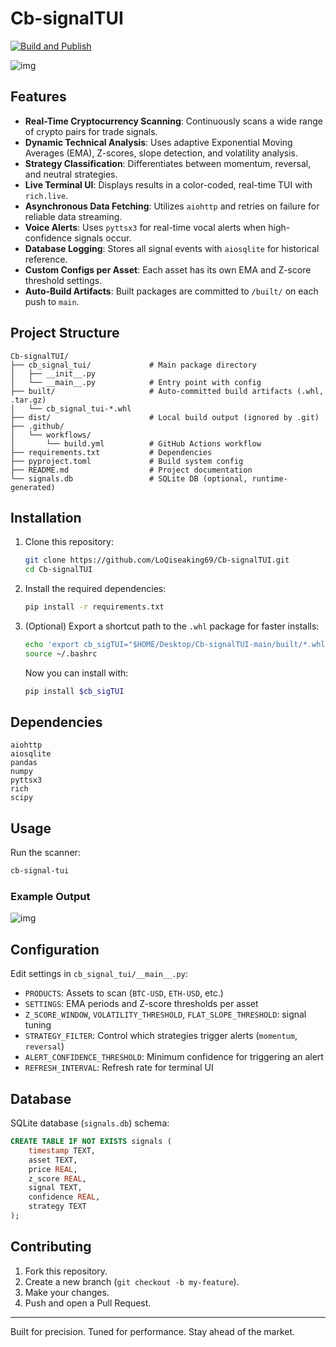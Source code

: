 # Cb-signalTUI
[![Build and Publish](https://github.com/LoQiseaking69/Cb-signalTUI/actions/workflows/build.yml/badge.svg)](https://github.com/LoQiseaking69/Cb-signalTUI/actions/workflows/build.yml)

![img](https://github.com/LoQiseaking69/Cb-signalTUI/blob/main/8247439A-0E30-439A-AD1B-E41A16CC9891.png)

## Features

- **Real-Time Cryptocurrency Scanning**: Continuously scans a wide range of crypto pairs for trade signals.
- **Dynamic Technical Analysis**: Uses adaptive Exponential Moving Averages (EMA), Z-scores, slope detection, and volatility analysis.
- **Strategy Classification**: Differentiates between momentum, reversal, and neutral strategies.
- **Live Terminal UI**: Displays results in a color-coded, real-time TUI with `rich.live`.
- **Asynchronous Data Fetching**: Utilizes `aiohttp` and retries on failure for reliable data streaming.
- **Voice Alerts**: Uses `pyttsx3` for real-time vocal alerts when high-confidence signals occur.
- **Database Logging**: Stores all signal events with `aiosqlite` for historical reference.
- **Custom Configs per Asset**: Each asset has its own EMA and Z-score threshold settings.
- **Auto-Build Artifacts**: Built packages are committed to `/built/` on each push to `main`.

## Project Structure

```
Cb-signalTUI/
├── cb_signal_tui/             # Main package directory
│   ├── __init__.py
│   └── __main__.py            # Entry point with config
├── built/                     # Auto-committed build artifacts (.whl, .tar.gz)
│   └── cb_signal_tui-*.whl
├── dist/                      # Local build output (ignored by .git)
├── .github/
│   └── workflows/
│       └── build.yml          # GitHub Actions workflow
├── requirements.txt           # Dependencies
├── pyproject.toml             # Build system config
├── README.md                  # Project documentation
└── signals.db                 # SQLite DB (optional, runtime-generated)
```

## Installation

1. Clone this repository:

   ```bash
   git clone https://github.com/LoQiseaking69/Cb-signalTUI.git
   cd Cb-signalTUI
   ```

2. Install the required dependencies:

   ```bash
   pip install -r requirements.txt
   ```

3. (Optional) Export a shortcut path to the `.whl` package for faster installs:

   ```bash
   echo 'export cb_sigTUI="$HOME/Desktop/Cb-signalTUI-main/built/*.whl"' >> ~/.bashrc
   source ~/.bashrc
   ```

   Now you can install with:

   ```bash
   pip install $cb_sigTUI
   ```

## Dependencies

```
aiohttp
aiosqlite
pandas
numpy
pyttsx3
rich
scipy
```

## Usage

Run the scanner:

```bash
cb-signal-tui
```

### Example Output

![img](https://github.com/LoQiseaking69/Cb-signalTUI/blob/main/IMG_1053.jpeg)

## Configuration

Edit settings in `cb_signal_tui/__main__.py`:

- `PRODUCTS`: Assets to scan (`BTC-USD`, `ETH-USD`, etc.)
- `SETTINGS`: EMA periods and Z-score thresholds per asset
- `Z_SCORE_WINDOW`, `VOLATILITY_THRESHOLD`, `FLAT_SLOPE_THRESHOLD`: signal tuning
- `STRATEGY_FILTER`: Control which strategies trigger alerts (`momentum`, `reversal`)
- `ALERT_CONFIDENCE_THRESHOLD`: Minimum confidence for triggering an alert
- `REFRESH_INTERVAL`: Refresh rate for terminal UI

## Database

SQLite database (`signals.db`) schema:

```sql
CREATE TABLE IF NOT EXISTS signals (
    timestamp TEXT,
    asset TEXT,
    price REAL,
    z_score REAL,
    signal TEXT,
    confidence REAL,
    strategy TEXT
);
```

## Contributing

1. Fork this repository.
2. Create a new branch (`git checkout -b my-feature`).
3. Make your changes.
4. Push and open a Pull Request.

---

Built for precision. Tuned for performance. Stay ahead of the market.
